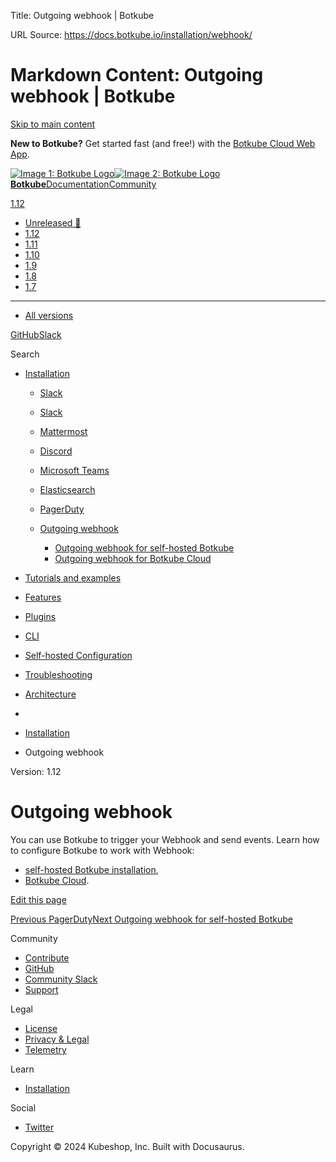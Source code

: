 Title: Outgoing webhook | Botkube

URL Source: https://docs.botkube.io/installation/webhook/

Markdown Content:
Outgoing webhook | Botkube
===============
       

[Skip to main content](https://docs.botkube.io/installation/webhook/#__docusaurus_skipToContent_fallback)

**New to Botkube?** Get started fast (and free!) with the [Botkube Cloud Web App](https://app.botkube.io/).

[![Image 1: Botkube Logo](https://docs.botkube.io/images/botkube-black.svg)![Image 2: Botkube Logo](https://docs.botkube.io/images/botkube-white.svg) **Botkube**](https://docs.botkube.io/)[Documentation](https://docs.botkube.io/)[Community](https://docs.botkube.io/community/contribute/)

[1.12](https://docs.botkube.io/)

*   [Unreleased 🚧](https://docs.botkube.io/next/installation/webhook/)
*   [1.12](https://docs.botkube.io/installation/webhook/)
*   [1.11](https://docs.botkube.io/1.11/installation/webhook/)
*   [1.10](https://docs.botkube.io/1.10/installation/webhook/)
*   [1.9](https://docs.botkube.io/1.9/installation/webhook/)
*   [1.8](https://docs.botkube.io/1.8/installation/webhook/)
*   [1.7](https://docs.botkube.io/1.7/installation/webhook/)
*   * * *
    
*   [All versions](https://docs.botkube.io/versions)

[GitHub](https://github.com/kubeshop/botkube)[Slack](https://join.botkube.io/)

Search

*   [Installation](https://docs.botkube.io/)
    
    *   [Slack](https://docs.botkube.io/installation/socketslack)
    *   [Slack](https://docs.botkube.io/installation/slack/)
        
    *   [Mattermost](https://docs.botkube.io/installation/mattermost/)
        
    *   [Discord](https://docs.botkube.io/installation/discord/)
        
    *   [Microsoft Teams](https://docs.botkube.io/installation/teams/)
    *   [Elasticsearch](https://docs.botkube.io/installation/elasticsearch/)
        
    *   [PagerDuty](https://docs.botkube.io/installation/pagerduty/)
    *   [Outgoing webhook](https://docs.botkube.io/installation/webhook/)
        
        *   [Outgoing webhook for self-hosted Botkube](https://docs.botkube.io/installation/webhook/self-hosted)
        *   [Outgoing webhook for Botkube Cloud](https://docs.botkube.io/installation/webhook/cloud)
*   [Tutorials and examples](https://docs.botkube.io/examples-and-tutorials/)
    
*   [Features](https://docs.botkube.io/features/event-notifications)
    
*   [Plugins](https://docs.botkube.io/plugins/)
    
*   [CLI](https://docs.botkube.io/cli/getting-started)
    
*   [Self-hosted Configuration](https://docs.botkube.io/self-hosted-configuration/)
    
*   [Troubleshooting](https://docs.botkube.io/troubleshooting/common-problems)
    
*   [Architecture](https://docs.botkube.io/architecture/)
    

*   [](https://docs.botkube.io/)
*   [Installation](https://docs.botkube.io/)
*   Outgoing webhook

Version: 1.12

Outgoing webhook
================

You can use Botkube to trigger your Webhook and send events. Learn how to configure Botkube to work with Webhook:

*   [self-hosted Botkube installation](https://docs.botkube.io/installation/webhook/self-hosted),
*   [Botkube Cloud](https://docs.botkube.io/installation/webhook/cloud).

[Edit this page](https://github.com/kubeshop/botkube-docs/edit/main/versioned_docs/version-1.12/installation/webhook/index.md)

[Previous PagerDuty](https://docs.botkube.io/installation/pagerduty/)[Next Outgoing webhook for self-hosted Botkube](https://docs.botkube.io/installation/webhook/self-hosted)

Community

*   [Contribute](https://docs.botkube.io/community/contribute)
*   [GitHub](https://github.com/kubeshop/botkube)
*   [Community Slack](https://join.botkube.io/)
*   [Support](https://docs.botkube.io/support)

Legal

*   [License](https://docs.botkube.io/license)
*   [Privacy & Legal](https://botkube.io/privacy-policy)
*   [Telemetry](https://docs.botkube.io/telemetry)

Learn

*   [Installation](https://docs.botkube.io/)

Social

*   [Twitter](https://twitter.com/Botkube_io)

Copyright © 2024 Kubeshop, Inc. Built with Docusaurus.
